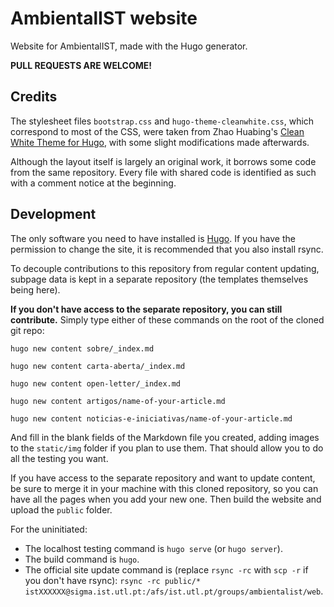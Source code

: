 # AmbientalIST website
Website for AmbientalIST, made with the Hugo generator.

**PULL REQUESTS ARE WELCOME!**

## Credits
The stylesheet files `bootstrap.css` and `hugo-theme-cleanwhite.css`, which correspond to most of the CSS, were taken from Zhao Huabing's [Clean White Theme for Hugo](https://github.com/zhaohuabing/hugo-theme-cleanwhite), with some slight modifications made afterwards.

Although the layout itself is largely an original work, it borrows some code from the same repository. Every file with shared code is identified as such with a comment notice at the beginning.

## Development
The only software you need to have installed is [Hugo](https://gohugo.io). If you have the permission to change the site, it is recommended that you also install rsync.

To decouple contributions to this repository from regular content updating, subpage data is kept in a separate repository (the templates themselves being here).

**If you don't have access to the separate repository, you can still contribute.**  Simply type either of these commands on the root of the cloned git repo:

`hugo new content sobre/_index.md`

`hugo new content carta-aberta/_index.md`

`hugo new content open-letter/_index.md`

`hugo new content artigos/name-of-your-article.md`

`hugo new content noticias-e-iniciativas/name-of-your-article.md`

And fill in the blank fields of the Markdown file you created, adding images to the `static/img` folder if you plan to use them. That should allow you to do all the testing you want.

If you have access to the separate repository and want to update content, be sure to merge it in your machine with this cloned repository, so you can have all the pages when you add your new one. Then build the website and upload the `public` folder.

For the uninitiated:

* The localhost testing command is `hugo serve` (or `hugo server`).
* The build command is `hugo`.
* The official site update command is (replace `rsync -rc` with `scp -r` if you don't have rsync): `rsync -rc public/* istXXXXXX@sigma.ist.utl.pt:/afs/ist.utl.pt/groups/ambientalist/web`.
